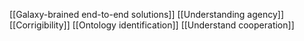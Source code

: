 [[Galaxy-brained end-to-end solutions]]
[[Understanding agency]]
[[Corrigibility]]
[[Ontology identification]]
[[Understand cooperation]]
